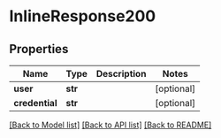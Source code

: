 # InlineResponse200

## Properties
Name | Type | Description | Notes
------------ | ------------- | ------------- | -------------
**user** | **str** |  | [optional] 
**credential** | **str** |  | [optional] 

[[Back to Model list]](../README.md#documentation-for-models) [[Back to API list]](../README.md#documentation-for-api-endpoints) [[Back to README]](../README.md)


